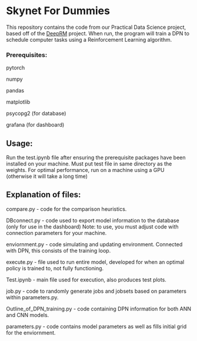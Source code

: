 # Skynet For Dummies

This repository contains the code from our Practical Data Science project, based off of the [DeepRM](https://people.csail.mit.edu/alizadeh/papers/deeprm-hotnets16.pdf) project.  When run, the program will train a DPN to schedule computer tasks using a Reinforcement Learning algorithm.


### Prerequisites:

pytorch

numpy

pandas

matplotlib

psycopg2 (for database)

grafana (for dashboard)


## Usage:

Run the test.ipynb file after ensuring the prerequisite packages have been installed on your machine.  Must put test file in same directory as the weights.  For optimal performance, run on a machine using a GPU (otherwise it will take a long time)


## Explanation of files:

compare.py - code for the comparison heuristics.

DBconnect.py - code used to export model information to the database (only for use in the dashboard)  Note: to use, you must adjust code with connection parameters for your machine.

enviornment.py - code simulating and updating environment.  Connected with DPN, this consists of the training loop.

execute.py - file used to run entire model, developed for when an optimal policy is trained to, not fully functioning.

Test.ipynb - main file used for execution, also produces test plots.

job.py - code to randomly generate jobs and jobsets based on parameters within parameters.py.

Outline_of_DPN_training.py - code containing DPN information for both ANN and CNN models.

parameters.py - code contains model parameters as well as fills initial grid for the enviornment.
